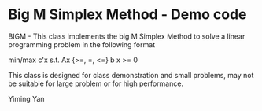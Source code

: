 Big M Simplex Method - Demo code
====

BIGM - This class implements the big M Simplex Method to solve a
linear programming problem in the following format

  min/max c'x
  s.t.   Ax {>=, =, <=} b
  x >= 0
    
This class is designed for class demonstration and small problems,
may not be suitable for large problem or for high performance.


Yiming Yan
